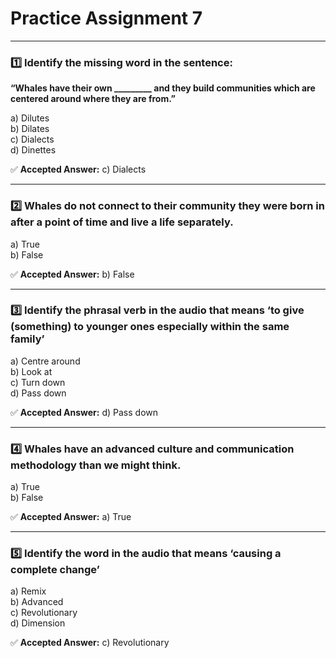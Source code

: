 # Practice Assignment 7

---

### 1️⃣ Identify the missing word in the sentence:  
**“Whales have their own _________ and they build communities which are centered around where they are from.”**

a) Dilutes  
b) Dilates  
c) Dialects  
d) Dinettes

✅ **Accepted Answer:** c) Dialects

---

### 2️⃣ Whales do not connect to their community they were born in after a point of time and live a life separately.

a) True  
b) False

✅ **Accepted Answer:** b) False

---

### 3️⃣ Identify the phrasal verb in the audio that means **‘to give (something) to younger ones especially within the same family’**

a) Centre around  
b) Look at  
c) Turn down  
d) Pass down

✅ **Accepted Answer:** d) Pass down

---

### 4️⃣ Whales have an advanced culture and communication methodology than we might think.

a) True  
b) False

✅ **Accepted Answer:** a) True

---

### 5️⃣ Identify the word in the audio that means **‘causing a complete change’**

a) Remix  
b) Advanced  
c) Revolutionary  
d) Dimension

✅ **Accepted Answer:** c) Revolutionary


